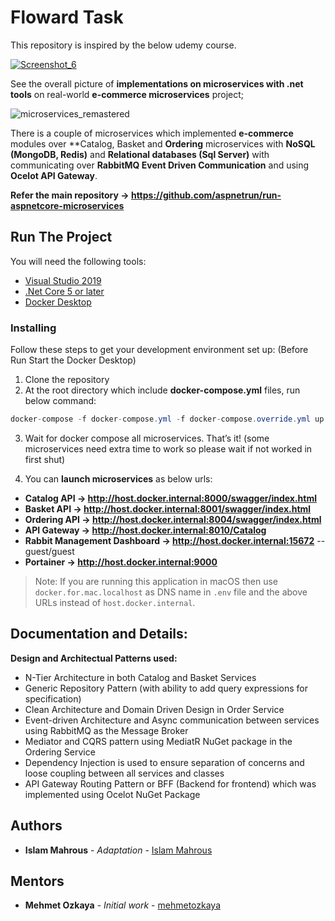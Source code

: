 # Floward Task


This repository is inspired by the below udemy course.

[![Screenshot_6](https://user-images.githubusercontent.com/1147445/85838002-907dc280-b7a1-11ea-8219-f84e3af8ba52.png)](https://www.udemy.com/course/microservices-architecture-and-implementation-on-dotnet/?couponCode=FA24745CC57592AB612A)


See the overall picture of **implementations on microservices with .net tools** on real-world **e-commerce microservices** project;

![microservices_remastered](https://user-images.githubusercontent.com/1147445/110304529-c5b70180-800c-11eb-832b-a2751b5bda76.png)

There is a couple of microservices which implemented **e-commerce** modules over **Catalog, Basket and **Ordering** microservices with **NoSQL (MongoDB, Redis)** and **Relational databases (Sql Server)** with communicating over **RabbitMQ Event Driven Communication** and using **Ocelot API Gateway**.

**Refer the main repository -> https://github.com/aspnetrun/run-aspnetcore-microservices**

## Run The Project
You will need the following tools:

* [Visual Studio 2019](https://visualstudio.microsoft.com/downloads/)
* [.Net Core 5 or later](https://dotnet.microsoft.com/download/dotnet-core/5)
* [Docker Desktop](https://www.docker.com/products/docker-desktop)

### Installing
Follow these steps to get your development environment set up: (Before Run Start the Docker Desktop)
1. Clone the repository
2. At the root directory which include **docker-compose.yml** files, run below command:
```csharp
docker-compose -f docker-compose.yml -f docker-compose.override.yml up -d
```
3. Wait for docker compose all microservices. That’s it! (some microservices need extra time to work so please wait if not worked in first shut)

4. You can **launch microservices** as below urls:

* **Catalog API -> http://host.docker.internal:8000/swagger/index.html**
* **Basket API -> http://host.docker.internal:8001/swagger/index.html**
* **Ordering API -> http://host.docker.internal:8004/swagger/index.html**
* **API Gateway -> http://host.docker.internal:8010/Catalog**
* **Rabbit Management Dashboard -> http://host.docker.internal:15672**   -- guest/guest
* **Portainer -> http://host.docker.internal:9000**


>Note: If you are running this application in macOS then use `docker.for.mac.localhost` as DNS name in `.env` file and the above URLs instead of `host.docker.internal`.


## Documentation and Details:
**Design and Architectual Patterns used:**
- N-Tier Architecture in both Catalog and Basket Services
- Generic Repository Pattern (with ability to add query expressions for specification)
- Clean Architecture and Domain Driven Design in Order Service
- Event-driven Architecture and Async communication between services using RabbitMQ as the Message Broker
- Mediator and CQRS pattern using MediatR NuGet package in the Ordering Service
- Dependency Injection is used to ensure separation of concerns and loose coupling between all services and classes
- API Gateway Routing Pattern or BFF (Backend for frontend) which was implemented using Ocelot NuGet Package


## Authors
* **Islam Mahrous** - *Adaptation* - [Islam Mahrous](https://github.com/isl-mahrous)

## Mentors
* **Mehmet Ozkaya** - *Initial work* - [mehmetozkaya](https://github.com/mehmetozkaya)
